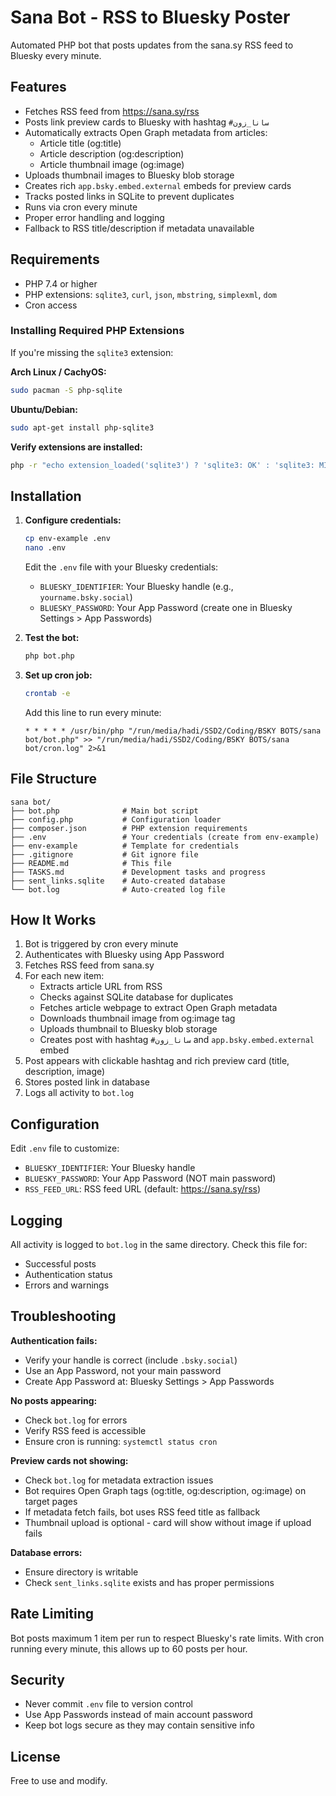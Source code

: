# Sana Bot - RSS to Bluesky Poster

Automated PHP bot that posts updates from the sana.sy RSS feed to Bluesky every minute.

## Features

- Fetches RSS feed from https://sana.sy/rss
- Posts link preview cards to Bluesky with hashtag `#سانا_زون`
- Automatically extracts Open Graph metadata from articles:
  - Article title (og:title)
  - Article description (og:description)
  - Article thumbnail image (og:image)
- Uploads thumbnail images to Bluesky blob storage
- Creates rich `app.bsky.embed.external` embeds for preview cards
- Tracks posted links in SQLite to prevent duplicates
- Runs via cron every minute
- Proper error handling and logging
- Fallback to RSS title/description if metadata unavailable

## Requirements

- PHP 7.4 or higher
- PHP extensions: `sqlite3`, `curl`, `json`, `mbstring`, `simplexml`, `dom`
- Cron access

### Installing Required PHP Extensions

If you're missing the `sqlite3` extension:

**Arch Linux / CachyOS:**
```bash
sudo pacman -S php-sqlite
```

**Ubuntu/Debian:**
```bash
sudo apt-get install php-sqlite3
```

**Verify extensions are installed:**
```bash
php -r "echo extension_loaded('sqlite3') ? 'sqlite3: OK' : 'sqlite3: MISSING'; echo PHP_EOL;"
```

## Installation

1. **Configure credentials:**
   ```bash
   cp env-example .env
   nano .env
   ```
   
   Edit the `.env` file with your Bluesky credentials:
   - `BLUESKY_IDENTIFIER`: Your Bluesky handle (e.g., `yourname.bsky.social`)
   - `BLUESKY_PASSWORD`: Your App Password (create one in Bluesky Settings > App Passwords)

2. **Test the bot:**
   ```bash
   php bot.php
   ```

3. **Set up cron job:**
   ```bash
   crontab -e
   ```
   
   Add this line to run every minute:
   ```
   * * * * * /usr/bin/php "/run/media/hadi/SSD2/Coding/BSKY BOTS/sana bot/bot.php" >> "/run/media/hadi/SSD2/Coding/BSKY BOTS/sana bot/cron.log" 2>&1
   ```

## File Structure

```
sana bot/
├── bot.php              # Main bot script
├── config.php           # Configuration loader
├── composer.json        # PHP extension requirements
├── .env                 # Your credentials (create from env-example)
├── env-example          # Template for credentials
├── .gitignore           # Git ignore file
├── README.md            # This file
├── TASKS.md             # Development tasks and progress
├── sent_links.sqlite    # Auto-created database
└── bot.log              # Auto-created log file
```

## How It Works

1. Bot is triggered by cron every minute
2. Authenticates with Bluesky using App Password
3. Fetches RSS feed from sana.sy
4. For each new item:
   - Extracts article URL from RSS
   - Checks against SQLite database for duplicates
   - Fetches article webpage to extract Open Graph metadata
   - Downloads thumbnail image from og:image tag
   - Uploads thumbnail to Bluesky blob storage
   - Creates post with hashtag `#سانا_زون` and `app.bsky.embed.external` embed
5. Post appears with clickable hashtag and rich preview card (title, description, image)
6. Stores posted link in database
7. Logs all activity to `bot.log`

## Configuration

Edit `.env` file to customize:

- `BLUESKY_IDENTIFIER`: Your Bluesky handle
- `BLUESKY_PASSWORD`: Your App Password (NOT main password)
- `RSS_FEED_URL`: RSS feed URL (default: https://sana.sy/rss)

## Logging

All activity is logged to `bot.log` in the same directory. Check this file for:
- Successful posts
- Authentication status
- Errors and warnings

## Troubleshooting

**Authentication fails:**
- Verify your handle is correct (include `.bsky.social`)
- Use an App Password, not your main password
- Create App Password at: Bluesky Settings > App Passwords

**No posts appearing:**
- Check `bot.log` for errors
- Verify RSS feed is accessible
- Ensure cron is running: `systemctl status cron`

**Preview cards not showing:**
- Check `bot.log` for metadata extraction issues
- Bot requires Open Graph tags (og:title, og:description, og:image) on target pages
- If metadata fetch fails, bot uses RSS feed title as fallback
- Thumbnail upload is optional - card will show without image if upload fails

**Database errors:**
- Ensure directory is writable
- Check `sent_links.sqlite` exists and has proper permissions

## Rate Limiting

Bot posts maximum 1 item per run to respect Bluesky's rate limits. With cron running every minute, this allows up to 60 posts per hour.

## Security

- Never commit `.env` file to version control
- Use App Passwords instead of main account password
- Keep bot logs secure as they may contain sensitive info

## License

Free to use and modify.

